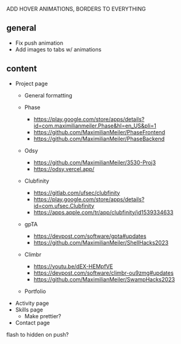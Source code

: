 ADD HOVER ANIMATIONS, BORDERS TO EVERYTHING

## general
- Fix push animation
- Add images to tabs w/ animations

## content
- Project page
  - General formatting

  - Phase
    - https://play.google.com/store/apps/details?id=com.maximilianmeiler.Phase&hl=en_US&pli=1
    - https://github.com/MaximilianMeiler/PhaseFrontend
    - https://github.com/MaximilianMeiler/PhaseBackend
  - Odsy
    - https://github.com/MaximilianMeiler/3530-Proj3
    - https://odsy.vercel.app/
  - Clubfinity
    - https://gitlab.com/ufsec/clubfinity
    - https://play.google.com/store/apps/details?id=com.ufsec.Clubfinity
    - https://apps.apple.com/tr/app/clubfinity/id1539334633
  - gpTA
    - https://devpost.com/software/gpta#updates
    - https://github.com/MaximilianMeiler/ShellHacks2023
  - Climbr
    - https://youtu.be/dEX-HEMpfVE
    - https://devpost.com/software/climbr-ou9zmg#updates
    - https://github.com/MaximilianMeiler/SwampHacks2023
  - Portfolio
- Activity page
- Skills page
  - Make prettier?
- Contact page

flash to hidden on push?
